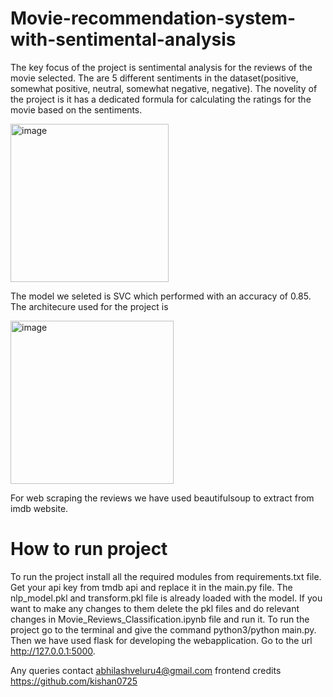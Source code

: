 # Movie-recommendation-system-with-sentimental-analysis


The key focus of the project is sentimental analysis for the reviews of the movie selected. The are 5 different sentiments in the dataset(positive, somewhat positive, neutral, somewhat negative, negative). The novelity of the project is it has a dedicated formula for calculating the ratings for the movie based on the sentiments.

<img width="253" alt="image" src="https://github.com/user-attachments/assets/c93a324b-2560-405e-af22-73a0086aa229">

The model we seleted is SVC which performed with an accuracy of 0.85. The architecure used for the project is 

<img width="261" alt="image" src="https://github.com/user-attachments/assets/caf0463c-394b-4583-83ff-bb680153d063">

For web scraping the reviews we have used beautifulsoup to extract from imdb website.
# How to run project
To run the project install all the required modules from requirements.txt file. Get your api key from tmdb api and replace it in the main.py file. The nlp_model.pkl and transform.pkl file is already loaded with the model. If you want to make any changes to them delete the pkl files and do relevant changes in Movie_Reviews_Classification.ipynb file and run it. To run the project go to the terminal and give the command 
python3/python main.py. Then we have used flask for developing the webapplication. Go to the url http://127.0.0.1:5000.

Any queries contact abhilashveluru4@gmail.com
frontend credits https://github.com/kishan0725
